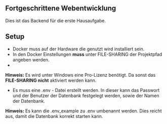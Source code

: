 ## **Fortgeschrittene Webentwicklung**
Dies ist das Backend für die erste Hausaufgabe.

## Setup
- Docker muss auf der Hardware die genutzt wird installiert sein.
- In den Docker Einstellungen **muss**  unter FILE-SHARING  der Projektpfad angeben werden. 
- 
**Hinweis:** Es wird unter Windows eine Pro-Lizenz benötigt. Da sonst das **FILE-SHARING nicht** aktiviert werden kann.
	
- Es muss eine .env - Datei erstellt werden. In dieser kann das Passwort und der Benutzer der Datenbank festgelegt werden, sowie der Namen der Datenbank.

**Hinweis:**  Es kann die .env_example zu .env umbenannt werden. Dies reicht aus, damit die Datenbank korrekt starten kann.